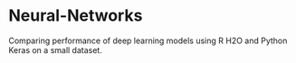 # Neural-Networks
Comparing performance of deep learning models using R H2O and Python Keras on a small dataset. 

